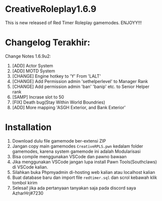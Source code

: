 # CreativeRoleplay1.6.9
This is new released of Red Timer Roleplay gamemodes. ENJOYY!!!

# Changelog Terakhir:
Change Notes 1.6.9u2:
1. [ADD] Actor System
2. [ADD] MOTD System
3. [CHANGE] Engine hotkey to 'Y' From 'LALT'
4. [CHANGE] Add Permission admin 'sethelperlevel' to Manager Rank
5. [CHANGE] Add permission admin 'ban' 'banip' etc. to Senior Helper rank
6. [SAMP] Incrase slot to 50
7. [FIX] Death bug(Stay Within World Boundries)
8. [ADD] More mapping 'ASGH Exterior, and Bank Exterior'

# Installation
1. Download dulu file gamemode ber-extensi ZIP
2. Jangan copy main gamemodes `CreativeRPLS.pwn` kedalam folder gamemodes, karena system gamemode ini adalah Modularisasi
3. Bisa compile menggunakan VSCode dan pawno bawaan
4. Jika menggunakan VSCode jangan lupa install Pawn Tools(Southclaws) di VSCode kalian.
5. Silahkan buka Phpmyadmin di-hosting web kalian atau localhost kalian
6. Buat database baru dan import file `redtimer.sql` dan scrol kebawah klik tombol kirim
7. Selesai! jika ada pertanyaan tanyakan saja pada discord saya AzharHrj#7230
